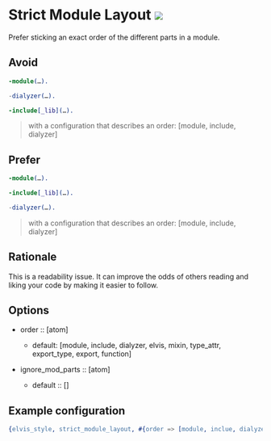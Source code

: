 # Strict Module Layout ![](https://img.shields.io/badge/BEAM-yes-orange)

Prefer sticking an exact order of the different parts in a module.

## Avoid

```erlang
-module(…).

-dialyzer(…).

-include[_lib](…).
```
> with a configuration that describes an order: [module, include, dialyzer]

## Prefer

```erlang
-module(…).

-include[_lib](…).

-dialyzer(…).
```
> with a configuration that describes an order: [module, include, dialyzer]

## Rationale

This is a readability issue. It can improve the odds of others reading and liking your code by making it easier to follow.

## Options

- order :: [atom]
  - default: [module, include, dialyzer, elvis, mixin, type_attr, export_type, export, function]

- ignore_mod_parts :: [atom]
  - default :: []

## Example configuration

```erlang
{elvis_style, strict_module_layout, #{order => [module, inclue, dialyzer, type, export_type, export, function_call]}}
```
